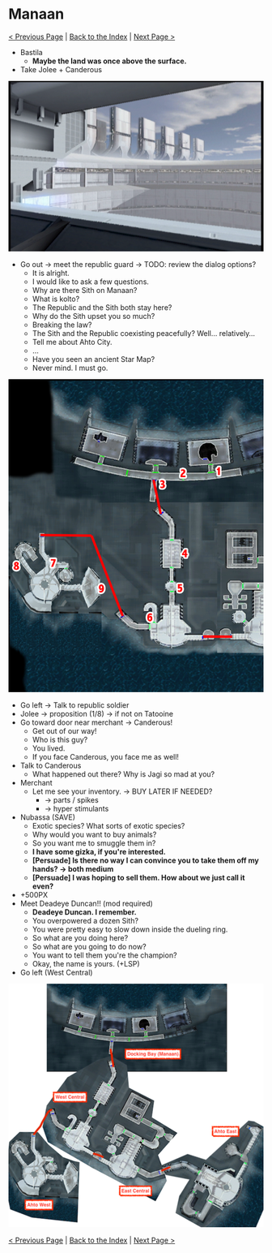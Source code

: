 
# Manaan

[< Previous Page](058_YavinStation.md)
| [Back to the Index](./000_Index.md)
| [Next Page >](./061_Manaan.md)


- Bastila
	- **Maybe the land was once above the surface.**
- Take Jolee + Canderous

![KOTOR Guide-10](../resources/images/screenshots/KOTOR%20Guide-10.png)

- Go out -> meet the republic guard -> TODO: review the dialog options?
	- It is alright.
	- I would like to ask a few questions.
	- Why are there Sith on Manaan?
	- What is kolto?
	- The Republic and the Sith both stay here?
	- Why do the Sith upset you so much?
	- Breaking the law?
	- The Sith and the Republic coexisting peacefully? Well… relatively…
	- Tell me about Ahto City.
	- …
	- Have you seen an ancient Star Map?
	- Never mind. I must go.
	
![](../resources/images/maps/manaan/manAtho1.png)

- Go left -> Talk to republic soldier
- Jolee -> proposition (1/8) -> if not on Tatooine
- Go toward door near merchant -> Canderous!
    - Get out of our way!
    - Who is this guy?
    - You lived.
    - If you face Canderous, you face me as well!
- Talk to Canderous
    - What happened out there? Why is Jagi so mad at you?
- Merchant
    - Let me see your inventory. -> BUY LATER IF NEEDED?
        - -> parts / spikes
        - -> hyper stimulants
- Nubassa (SAVE)
    - Exotic species? What sorts of exotic species?
    - Why would you want to buy animals?
    - So you want me to smuggle them in?
    - **I have some gizka, if you're interested.**
    - **[Persuade] Is there no way I can convince you to take them off my hands? -> both medium**
    - **[Persuade] I was hoping to sell them. How about we just call it even?**
- +500PX
- Meet Deadeye Duncan!! (mod required)
    - **Deadeye Duncan. I remember.**
    - You overpowered a dozen Sith?
    - You were pretty easy to slow down inside the dueling ring.
    - So what are you doing here?
    - So what are you going to do now?
    - You want to tell them you're the champion?
    - Okay, the name is yours. (+LSP)
- Go left (West Central)

![KOTOR Guide-11](../resources/images/screenshots/KOTOR%20Guide-11.png)


[< Previous Page](058_YavinStation.md)
| [Back to the Index](./000_Index.md)
| [Next Page >](./061_Manaan.md)

